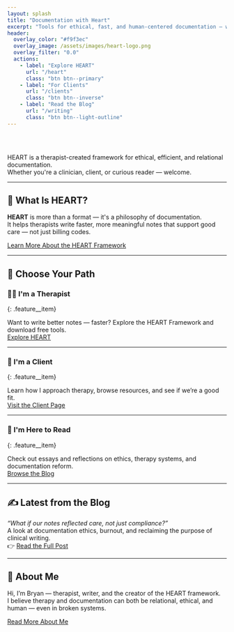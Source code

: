 ```yaml
---
layout: splash
title: "Documentation with Heart"
excerpt: "Tools for ethical, fast, and human-centered documentation — without losing the soul of the session."
header:
  overlay_color: "#f9f3ec"
  overlay_image: /assets/images/heart-logo.png
  overlay_filter: "0.0"
  actions:
    - label: "Explore HEART"
      url: "/heart"
      class: "btn btn--primary"
    - label: "For Clients"
      url: "/clients"
      class: "btn btn--inverse"
    - label: "Read the Blog"
      url: "/writing"
      class: "btn btn--light-outline"
---
```


<div class="text-center" style="padding-top: 2rem;">
  <p class="lead">
    HEART is a therapist-created framework for ethical, efficient, and relational documentation.<br>
    Whether you're a clinician, client, or curious reader — welcome.
  </p>
</div>

---

## 🧠 What Is HEART?

**HEART** is more than a format — it's a philosophy of documentation.  
It helps therapists write faster, more meaningful notes that support good care — not just billing codes.

<div class="text-center">
  <a href="/heart" class="btn btn--primary">Learn More About the HEART Framework</a>
</div>

---

## 🧭 Choose Your Path

<div class="feature__wrapper">

### 👩‍⚕️ I'm a Therapist
{: .feature__item}

Want to write better notes — faster? Explore the HEART Framework and download free tools.  
[Explore HEART](/heart)

---

### 🧍 I'm a Client
{: .feature__item}

Learn how I approach therapy, browse resources, and see if we’re a good fit.  
[Visit the Client Page](/clients)

---

### 🧾 I'm Here to Read
{: .feature__item}

Check out essays and reflections on ethics, therapy systems, and documentation reform.  
[Browse the Blog](/writing)

</div>

---

## ✍️ Latest from the Blog

_“What if our notes reflected care, not just compliance?”_  
A look at documentation ethics, burnout, and reclaiming the purpose of clinical writing.  
👉 [Read the Full Post](/writing/what-if-notes-reflected-care)

---

## 👋 About Me

Hi, I’m Bryan — therapist, writer, and the creator of the HEART framework.  
I believe therapy and documentation can both be relational, ethical, and human — even in broken systems.

<div class="text-center">
  <a href="/about" class="btn btn--light">Read More About Me</a>
</div>
